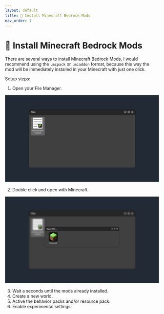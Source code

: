 ```yaml
---
layout: default
title: 🚀 Install Minecraft Bedrock Mods
nav_order: 1
---
```


# 🚀 Install Minecraft Bedrock Mods

There are several ways to install Minecraft Bedrock Mods, I would recommend using the `.mcpack` or `.mcaddon` format, because this way the mod will be immediately installed in your Minecraft with just one click.

Setup steps:

1. Open your File Manager.

![screenshot](assets/img/ss_1.png)

2. Double click and open with Minecraft.

![screenshot](assets/img/ss_2.png)

3. Wait a seconds until the mods already installed.
4. Create a new world.
5. Active the behavior packs and/or resource pack.
6. Enable experimental settings.

